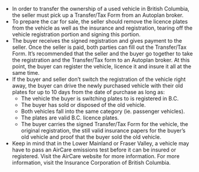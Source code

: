 * In order to transfer the ownership of a used vehicle in British Columbia, the seller must pick up a Transfer/Tax Form from an Autoplan broker.
* To prepare the car for sale, the seller should remove the licence plates from the vehicle as well as the insurance and registration, tearing off the vehicle registration portion and signing this portion.
* The buyer receives the signed registration and gives payment to the seller. Once the seller is paid, both parties can fill out the Transfer/Tax Form. It’s recommended that the seller and the buyer go together to take the registration and the Transfer/Tax form to an Autoplan broker. At this point, the buyer can register the vehicle, licence it and insure it all at the same time.
* If the buyer and seller don’t switch the registration of the vehicle right away, the buyer can drive the newly purchased vehicle with their old plates for up to 10 days from the date of purchase as long as:
    * The vehicle the buyer is switching plates to is registered in B.C.
    * The buyer has sold or disposed of the old vehicle.
    * Both vehicles fall into the same category (ie. passenger vehicles).
    * The plates are valid B.C. licence plates.
    * The buyer carries the signed Transfer/Tax Form for the vehicle, the original registration, the still valid insurance papers for the buyer’s old vehicle and proof that the buyer sold the old vehicle.
* Keep in mind that in the Lower Mainland or Fraser Valley, a vehicle may have to pass an AirCare emissions test before it can be insured or registered. Visit the AirCare website for more information. For more information, visit the Insurance Corporation of British Columbia.

